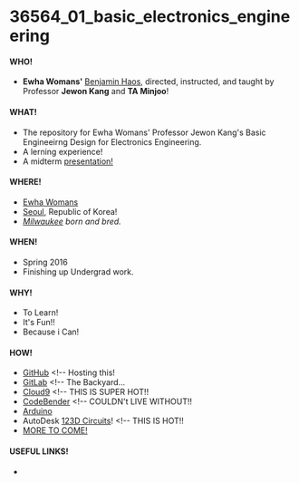 # 36564_01_basic_electronics_engineering

#### WHO!

* **Ewha Womans'** [Benjamin Haos](http://koreahaos.github.io/), directed, instructed, and taught by Professor **Jewon Kang** and **TA Minjoo**!

#### WHAT!

* The repository for Ewha Womans' Professor Jewon Kang's Basic Engineeirng Design for Electronics Engineering.
* A lerning experience!
* A midterm [presentation!](http://a-haos-at-ewha.github.io/36564_1_basic-_engineering_design_for_electronics_engineering)

#### WHERE!

* [Ewha Womans](http://www.ewha.ac.kr/)
* [Seoul](https://gist.github.com/anonymous/a43f407eca47d0a6c292a6512bfdf1a8), Republic of Korea!
* *[Milwaukee](https://gist.github.com/65bda82c4b2307c5c5e8533080044d36) born and bred.*

#### WHEN!

* Spring 2016
* Finishing up Undergrad work.

#### WHY!

* To Learn!
* It's Fun!!
* Because i Can!

#### HOW!

* [GitHub](https://github.com/KoreaHaos) <!-- Hosting this!
* [GitLab](https://gitlab.com/u/koreahaos) <!-- The Backyard...
* [Cloud9](https://c9.io/) <!-- THIS IS SUPER HOT!!
* [CodeBender](https://codebender.cc/home)  <!-- COULDN't LIVE WITHOUT!!
* [Arduino](https://www.arduino.cc/)
* AutoDesk [123D Circuits](https://123d.circuits.io/)! <!-- THIS IS HOT!!
* [MORE TO COME!](http://www.am.ics.keio.ac.jp/~keimiya/researchnote/wp-content/uploads/2013/07/Keepcalmwritecode_1920_10801.png)

#### USEFUL LINKS!

* 
